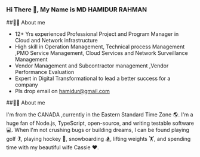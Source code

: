 ### Hi There 👋, My Name is MD HAMIDUR RAHMAN

##🙋‍♂️ About me

- 12+ Yrs experienced Professional Project and Program Manager in Cloud and Network infrastructure
- High skill in Operation Management, Technical process Management ,PMO Service Management, Cloud Services and Network Surveillance Management
- Vendor Management and Subcontractor management ,Vendor Performance Evaluation
- Expert in Digital Transformational to lead a better success for a company
- Pls drop email on hamidur@gmail.com


##🙋‍♂️ About me

I'm from the CANADA ,currently in the Eastern Standard Time Zone 🌎. I'm a huge fan of Node.js, TypeScript, open-source, and writing testable software 💻. When I'm not crushing bugs or building dreams, I can be found playing golf 🏌️, playing hockey 🏒, snowboarding 🏂, lifting weights 🏋️, and spending time with my beautiful wife Cassie ❤️.
